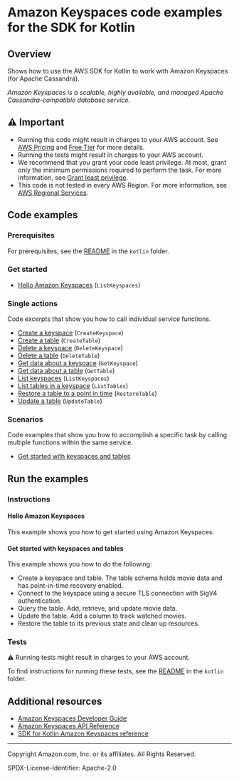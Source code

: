 <!--Generated by WRITEME on 2023-09-12 00:35:16.168473 (UTC)-->
# Amazon Keyspaces code examples for the SDK for Kotlin

## Overview

Shows how to use the AWS SDK for Kotlin to work with Amazon Keyspaces (for Apache Cassandra).

<!--custom.overview.start-->
<!--custom.overview.end-->

*Amazon Keyspaces is a scalable, highly available, and managed Apache Cassandra-compatible database service.*

## ⚠ Important

* Running this code might result in charges to your AWS account. See [AWS Pricing](https://aws.amazon.com/pricing/?aws-products-pricing.sort-by=item.additionalFields.productNameLowercase&aws-products-pricing.sort-order=asc&awsf.Free%20Tier%20Type=*all&awsf.tech-category=*all) and [Free Tier](https://aws.amazon.com/free/?all-free-tier.sort-by=item.additionalFields.SortRank&all-free-tier.sort-order=asc&awsf.Free%20Tier%20Types=*all&awsf.Free%20Tier%20Categories=*all) for more details.
* Running the tests might result in charges to your AWS account.
* We recommend that you grant your code least privilege. At most, grant only the minimum permissions required to perform the task. For more information, see [Grant least privilege](https://docs.aws.amazon.com/IAM/latest/UserGuide/best-practices.html#grant-least-privilege).
* This code is not tested in every AWS Region. For more information, see [AWS Regional Services](https://aws.amazon.com/about-aws/global-infrastructure/regional-product-services).

<!--custom.important.start-->
<!--custom.important.end-->

## Code examples

### Prerequisites

For prerequisites, see the [README](../../README.md#Prerequisites) in the `kotlin` folder.


<!--custom.prerequisites.start-->
<!--custom.prerequisites.end-->


### Get started

* [Hello Amazon Keyspaces](bin/main/com/example/keyspace/HelloKeyspaces.kt#L16) (`ListKeyspaces`)

### Single actions

Code excerpts that show you how to call individual service functions.

* [Create a keyspace](bin/main/com/example/keyspace/ScenarioKeyspaces.kt#L557) (`CreateKeyspace`)
* [Create a table](bin/main/com/example/keyspace/ScenarioKeyspaces.kt#L467) (`CreateTable`)
* [Delete a keyspace](bin/main/com/example/keyspace/ScenarioKeyspaces.kt#L214) (`DeleteKeyspace`)
* [Delete a table](bin/main/com/example/keyspace/ScenarioKeyspaces.kt#L250) (`DeleteTable`)
* [Get data about a keyspace](bin/main/com/example/keyspace/ScenarioKeyspaces.kt#L544) (`GetKeyspace`)
* [Get data about a table](bin/main/com/example/keyspace/ScenarioKeyspaces.kt#L436) (`GetTable`)
* [List keyspaces](bin/main/com/example/keyspace/ScenarioKeyspaces.kt#L532) (`ListKeyspaces`)
* [List tables in a keyspace](bin/main/com/example/keyspace/ScenarioKeyspaces.kt#L417) (`ListTables`)
* [Restore a table to a point in time](bin/main/com/example/keyspace/ScenarioKeyspaces.kt#L295) (`RestoreTable`)
* [Update a table](bin/main/com/example/keyspace/ScenarioKeyspaces.kt#L339) (`UpdateTable`)

### Scenarios

Code examples that show you how to accomplish a specific task by calling multiple
functions within the same service.

* [Get started with keyspaces and tables](bin/main/com/example/keyspace/ScenarioKeyspaces.kt)

## Run the examples

### Instructions


<!--custom.instructions.start-->
<!--custom.instructions.end-->

#### Hello Amazon Keyspaces

This example shows you how to get started using Amazon Keyspaces.



#### Get started with keyspaces and tables

This example shows you how to do the following:

* Create a keyspace and table. The table schema holds movie data and has point-in-time recovery enabled.
* Connect to the keyspace using a secure TLS connection with SigV4 authentication.
* Query the table. Add, retrieve, and update movie data.
* Update the table. Add a column to track watched movies.
* Restore the table to its previous state and clean up resources.

<!--custom.scenario_prereqs.keyspaces_Scenario_GetStartedKeyspaces.start-->
<!--custom.scenario_prereqs.keyspaces_Scenario_GetStartedKeyspaces.end-->


<!--custom.scenarios.keyspaces_Scenario_GetStartedKeyspaces.start-->
<!--custom.scenarios.keyspaces_Scenario_GetStartedKeyspaces.end-->

### Tests

⚠ Running tests might result in charges to your AWS account.


To find instructions for running these tests, see the [README](../../README.md#Tests)
in the `kotlin` folder.



<!--custom.tests.start-->
<!--custom.tests.end-->

## Additional resources

* [Amazon Keyspaces Developer Guide](https://docs.aws.amazon.com/keyspaces/latest/devguide/what-is-keyspaces.html)
* [Amazon Keyspaces API Reference](https://docs.aws.amazon.com/keyspaces/latest/APIReference/Welcome.html)
* [SDK for Kotlin Amazon Keyspaces reference](https://sdk.amazonaws.com/kotlin/api/latest/keyspaces/index.html)

<!--custom.resources.start-->
<!--custom.resources.end-->

---

Copyright Amazon.com, Inc. or its affiliates. All Rights Reserved.

SPDX-License-Identifier: Apache-2.0